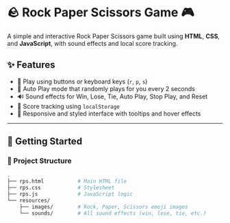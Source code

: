 # 🪨 Rock Paper Scissors Game 🎮

A simple and interactive Rock Paper Scissors game built using **HTML**, **CSS**, and **JavaScript**, with sound effects and local score tracking.


## ✨ Features

- 🎯 Play using buttons or keyboard keys (`r`, `p`, `s`)
- 🔁 Auto Play mode that randomly plays for you every 2 seconds
- 🔊 Sound effects for Win, Lose, Tie, Auto Play, Stop Play, and Reset
- 💾 Score tracking using `localStorage`
- 📱 Responsive and styled interface with tooltips and hover effects

---

## 🚀 Getting Started

### 📁 Project Structure

```bash
.
├── rps.html           # Main HTML file
├── rps.css            # Stylesheet
├── rps.js             # JavaScript logic
└── resources/
    ├── images/        # Rock, Paper, Scissors emoji images
    └── sounds/        # All sound effects (win, lose, tie, etc.)
